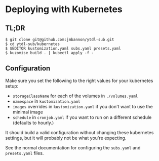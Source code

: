 # Deploying with Kubernetes

## TL;DR

```console
$ git clone git@github.com:jmbannon/ytdl-sub.git
$ cd ytdl-sub/kubernetes
$ $EDITOR kustomization.yaml subs.yaml presets.yaml
$ kuzomise build . | kubectl apply -f -
```

## Configuration

Make sure you set the following to the right values for your kubernetes setup:
- `storageClassName` for each of the volumes in `./volumes.yaml`
- `namespace` in `kustomization.yaml`
- `images` overrides in `kustomization.yaml` if you don't want to use the minimal image
- `schedule` in `cronjob.yaml` if you want to run on a different schedule (defaults to
  hourly.)

It should build a valid configuration without changing these kubernetes settings, but
it will probably not be what you're expecting.

See the normal documentation for configuring the `subs.yaml` and `presets.yaml` files.
